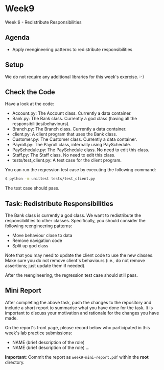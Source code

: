# Week9
Week 9 - Redistribute Responsibilities

## Agenda
- Apply reengineering patterns to redistribute responsibilities.

## Setup
We do not require any additional libraries for this week's exercise. :-)

## Check the Code
Have a look at the code:
- Account.py: The Account class. Currently a data container.
- Bank.py: The Bank class. Currently a god class (having all the responsibilities/behaviours).
- Branch.py: The Branch class. Currently a data container.
- client.py: A client program that uses the Bank class.
- Customer.py: The Customer class. Currently a data container.
- Payroll.py: The Payroll class, internally using PaySchedule.
- PaySchedule.py: The PaySchedule class. No need to edit this class.
- Staff.py: The Staff class. No need to edit this class.
- tests/test_client.py: A test case for the client program.

You can run the regression test case by executing the following command:
```bash
$ python -m unittest tests/test_client.py
```
The test case should pass.

## Task: Redistribute Responsibilities
The Bank class is currently a god class. 
We want to redistribute the responsibilities to other classes. 
Specifically, you should consider the following reengineering patterns:
- Move behaviour close to data
- Remove navigation code
- Split up god class

Note that you may need to update the client code to use the new classes.
Make sure you do not remove client's behaviours (i.e., do not remove assertions; just update them if needed).

After the reengineering, the regression test case should still pass.

## Mini Report

After completing the above task, push the changes to the repository and include a short report to summarise what you have done for the task. 
It is important to discuss your motivation and rationale for the changes you have made.

On the report's front page, please record below who participated in this week's lab practice submissions:

- NAME (brief description of the role)
- NAME (brief description of the role)
...

**Important**: Commit the report as `week9-mini-report.pdf` within the **root** directory.